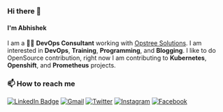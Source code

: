 ### Hi there 👋

#### I'm Abhishek

I am a 👨‍💻 **DevOps Consultant** working with [Opstree Solutions](https://opstree.com). I am interested in **DevOps**, **Training**, **Programming**, and **Blogging**. I like to do OpenSource contribution, right now I am contributing to **Kubernetes**, **Openshift**, and **Prometheus** projects.

### 📫 How to reach me

[![LinkedIn Badge](https://img.shields.io/badge/LinkedIn-0077B5?style=for-the-badge&logo=linkedin&logoColor=white)](https://www.linkedin.com/in/abhishek-dubey-09b43ab6/)
[![Gmail](https://img.shields.io/badge/Gmail-D14836?style=for-the-badge&logo=gmail&logoColor=white)](mailto:abhishekbhardwaj510@gmail.com)
[![Twitter](https://img.shields.io/badge/Twitter-1DA1F2?style=for-the-badge&logo=twitter&logoColor=white)](https://twitter.com/abhishekdubey5)
[![Instagram](https://img.shields.io/badge/Instagram-E4405F?style=for-the-badge&logo=instagram&logoColor=white)](https://www.instagram.com/iamabhishek_dubey/)
[![Facebook](https://www.facebook.com/abhishekbhardwaj510)](https://www.facebook.com/abhishekbhardwaj510)

<!--
**iamabhishek-dubey/iamabhishek-dubey** is a ✨ _special_ ✨ repository because its `README.md` (this file) appears on your GitHub profile.

Here are some ideas to get you started:

- 🔭 I’m currently working on ...
- 🌱 I’m currently learning ...
- 👯 I’m looking to collaborate on ...
- 🤔 I’m looking for help with ...
- 💬 Ask me about ...
- 📫 How to reach me: ...
- 😄 Pronouns: ...
- ⚡ Fun fact: ...
-->
